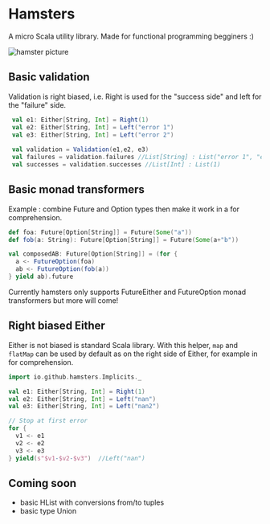 # Hamsters

A micro Scala utility library. Made for functional programming begginers :)

![hamster picture](http://loicdescotte.github.io/images/hamster.jpg)

## Basic validation

Validation is right biased, i.e. Right is used for the "success side" and left for the "failure" side.

```scala
 val e1: Either[String, Int] = Right(1)
 val e2: Either[String, Int] = Left("error 1")
 val e3: Either[String, Int] = Left("error 2")
 
 val validation = Validation(e1,e2, e3)
 val failures = validation.failures //List[String] : List("error 1", "error 2")
 val successes = validation.successes //List[Int] : List(1)
```
 
##  Basic monad transformers

Example : combine Future and Option types then make it work in a for comprehension.

```scala
def foa: Future[Option[String]] = Future(Some("a"))
def fob(a: String): Future[Option[String]] = Future(Some(a+"b"))

val composedAB: Future[Option[String]] = (for {
  a <- FutureOption(foa)
  ab <- FutureOption(fob(a))
} yield ab).future

```
Currently hamsters only supports FutureEither and FutureOption monad transformers but more will come!

## Right biased Either

Either is not biased is standard Scala library. With this helper, `map` and `flatMap` can be used by default as on the right side of Either, for example in for comprehension. 

```scala
import io.github.hamsters.Implicits._

val e1: Either[String, Int] = Right(1)
val e2: Either[String, Int] = Left("nan")
val e3: Either[String, Int] = Left("nan2")

// Stop at first error
for {
  v1 <- e1
  v2 <- e2
  v3 <- e3
} yield(s"$v1-$v2-$v3")  //Left("nan")
```
 
## Coming soon 
 * basic HList with conversions from/to tuples
 * basic type Union
